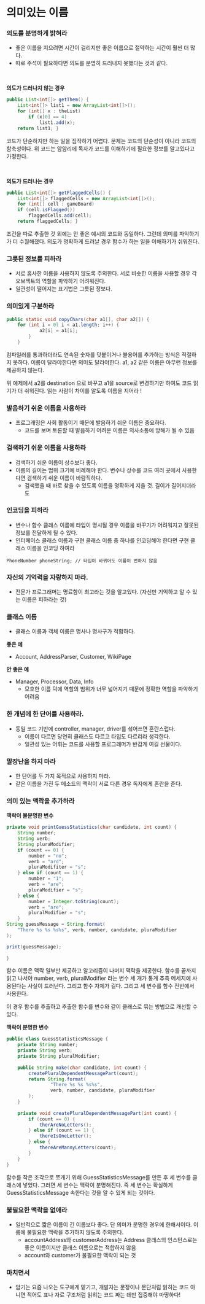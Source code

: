 # 의미있는 이름

### 의도를 분명하게 밝혀라
- 좋은 이름을 지으려면 시간이 걸리지만 좋은 이름으로 절약하는 시간이 훨씬 더 많다.
- 따로 주석이 필요하다면 의도를 분명히 드러내지 못했다는 것과 같다.

<br>

**의도가 드러나지 않는 경우**
```java
public List<int[]> getThem() {
    List<int[]> list1 = new ArrayList<int[]>();
    for (int[] x : theList)
        if (x[0] == 4)
            list1.add(x);
    return list1; }
```
코드가 단순하지만 하는 일을 짐작하기 어렵다. 문제는 코드의 단순성이 아니라 코드의 함축성이다. 
위 코드는 암암리에 독자가 코드를 이해하기에 필요한 정보를 알고있다고 가정한다.

<br>

**의도가 드러나는 경우**
```java
public List<int[]> getFlaggedCells() {
    List<int[]> flaggedCells = new ArrayList<int[]>();
    for (int[] cell : gameBoard)
    if (cell.isFlagged())
        flaggedCells.add(cell);
    return flaggedCells; }
```
조건을 따로 추출한 것 외에는 안 좋은 예시의 코드와 동일하다. 그런데 의미를 파악하기가 더 수월해졌다. 의도가 명확하게 드러날 경우 함수가 하는 일을 이해하기가 쉬워진다.


### 그릇된 정보를 피하라
- 서로 흡사한 이름을 사용하지 않도록 주의한다. 서로 비슷한 이름을 사용할 경우 각 오브젝트의 역할을 파악하기 어려워진다.
- 일관성이 떨어지는 표기법은 그릇된 정보다.

### 의미있게 구분하라
```java
public static void copyChars(char a1[], char a2[]) {
    for (int i = 0l i < a1.length; i++) {
            a2[i] = a1[i];
        }
    }
```
컴파일러를 통과하더라도 연속된 숫자를 덧붙이거나 불용어를 추가하는 방식은 적절하지 못하다. 이름이 달라야한다면 의미도 달라야한다. a1, a2 같은 이름은 아무런 정보를 제공하지 않는다.

위 예제에서 a2를 destination 으로 바꾸고 a1을 source로 변경하기만 하여도 코드 읽기가 더 쉬워진다. 읽는 사람이 차이를 알도록 이름을 지어라 !


### 발음하기 쉬운 이름을 사용하라
- 프로그래밍은 사회 활동이기 때문에 발음하기 쉬운 이름은 중요하다.
  - 코드를 보며 토론할 때 발음하기 어려운 이름은 의사소통에 방해가 될 수 있음

### 검색하기 쉬운 이름을 사용하라
- 검색하기 쉬운 이름이 상수보다 좋다.
- 이름의 길이는 범위 크기에 비례해야 한다. 변수나 상수를 코드 여러 곳에서 사용한다면 검색하기 쉬운 이름이 바람직하다.
  - 검색했을 때 바로 찾을 수 있도록 이름을 명확하게 지을 것. 길이가 길어지더라도 

### 인코딩을 피하라
- 변수나 함수 클래스 이름에 타입이 명시될 경우 이름을 바꾸기가 어려워지고 잘못된 정보를 전달하게 될 수 있다.
- 인터페이스 클래스 이름과 구현 클래스 이름 중 하나를 인코딩해야 한다면 구현 클래스 이름을 인코딩 하여라

`PhoneNumber phoneString; // 타입이 바뀌어도 이름이 변하지 않음`


### 자신의 기억력을 자랑하지 마라.
- 전문가 프로그래머는 명료함이 최고라는 것을 알고있다. (자신만 기억하고 알 수 있는 이름은 피하라는 것)

### 클래스 이름
- 클래스 이름과 객체 이름은 명사나 명사구가 적합하다. 

**좋은 예**
- Account, AddressParser, Customer, WikiPage

**안 좋은 예**
- Manager, Processor, Data, Info
  - 모호한 이름 덕에 역할의 범위가 너무 넓어지기 때문에 정확한 역할을 파악하기 어려움

### 한 개념에 한 단어를 사용하라.
- 동일 코드 기반에 controller, manager, driver를 섞어쓰면 혼란스럽다.
  - 이름이 다르면 당연히 클래스도 다르고 타입도 다르리라 생각한다. 
  - 일관성 있는 어휘는 코드를 사용할 프로그래머가 반갑게 여길 선물이다.


### 말장난을 하지 마라
- 한 단어를 두 가지 목적으로 사용하지 마라.
- 같은 이름을 가진 두 메소드의 맥락이 서로 다른 경우 독자에게 혼란을 준다.


### 의미 있는 맥락을 추가하라

**맥락이 불분명한 변수**
```java
private void printGuessStatistics(char candidate, int count) {
    String number;
    String verb;
    String pluraModifier;
    if (count == 0) {
        number = "no";
        verb = "ard";
        pluraModifiter = "s";
    } else if (count == 1) {
        number = "1";
        verb = "are";
        pluraModifier = "s";
    } else {
        number = Integer.toString(count);
        verb = "are";
        pluralModifier = "s";
    }
String guessMessage = String.format(
    "There %s %s %s%s", verb, number, candidate, pluraModifier      
);

print(guessMessage);
 
}
```
함수 이름은 맥락 일부만 제공하고 알고리즘이 나머지 맥락을 제공한다. 
함수를 끝까지 읽고 나서야 number, verb, pluralModifier 라는 변수 세 개가 통계 추측 메세지에 사용된다는 사실이 드러난다.
그리고 함수 자체가 길다. 그리고 세 변수를 함수 전반에서 사용한다. 

이 경우 함수를 추출하고 추출한 함수를 변수와 같이 클래스로 묶는 방법으로 개선할 수 있다.

**맥락이 분명한 변수**

```java
public class GuessStatisticsMessage {
    private String number;
    private String verb;
    private String pluralModifier;
    
    public String make(char candidate, int count) {
        createPluralDependentMessagePart(count);
        return String.format(
                "There %s %s %s%s", 
                verb, number, candidate, pluraModifier
        );
    }
    
    private void createPluralDependentMessagePart(int count) {
        if (count == 0) {
            therAreNoLetters();
        } else if (count == 1) {
            thereIsOneLetter();
        } else {
            thereAreMannyLetters(count);
        }
    }
}
```

함수를 작은 조각으로 쪼개기 위해 GuessStatisticsMessage를 만든 후 세 변수를 클래스에 넣었다.
그러면 세 변수는 맥락이 분명해진다. 즉 세 변수는 확실하게 GuessStatisticsMessage 속한다는 것을 알 수 있게 되는 것이다.



### 불필요한 맥락을 없애라
- 일반적으로 짧은 이름이 긴 이름보다 좋다. 단 의미가 분명한 경우에 한해서이다. 이름에 불필요한 맥락을 추가하지 않도록 주의한다.
  - accountAddress와 customerAddress는 Address 클래스의 인스턴스로는 좋은 이름이지만 클래스 이름으로는 적합하지 않음
  - account와 customer가 불필요한 맥락이 되는 것


### 마치면서
- 암기는 요즘 나오는 도구에게 맡기고, 개발자는 문장이나 문단처럼 읽히는 코드 아니면 적어도 표나 자료 구조처럼 읽히는 코드 짜는 데만 집중해야 마땅하다!

  


